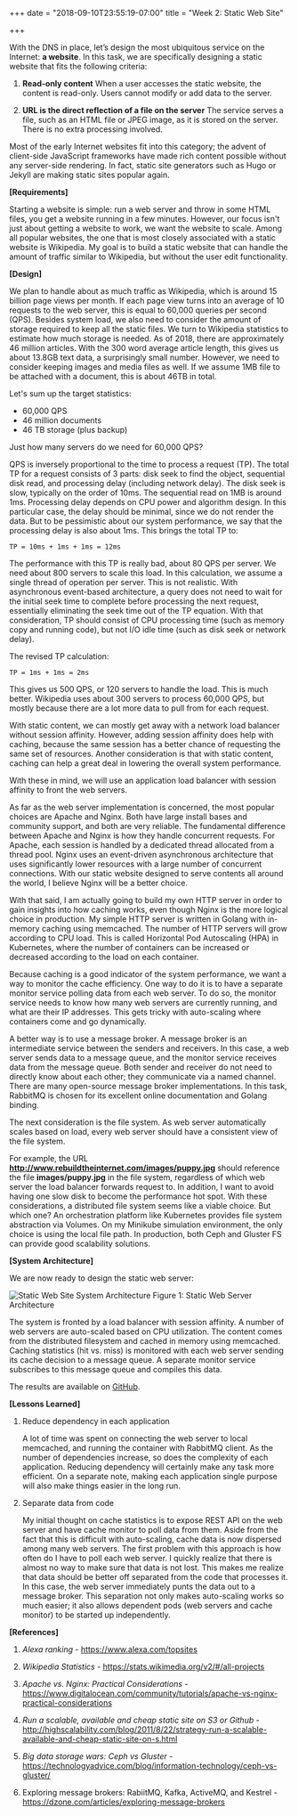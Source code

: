+++
date = "2018-09-10T23:55:19-07:00"
title = "Week 2: Static Web Site"

+++

With the DNS in place, let’s design the most ubiquitous service on the Internet: **a website**. In this task, we are specifically designing a static website that fits the following criteria:

1. **Read-only content**
When a user accesses the static website, the content is read-only. Users cannot modify or add data to the server.

2. **URL is the direct reflection of a file on the server**
The service serves a file, such as an HTML file or JPEG image, as it is stored on the server. There is no extra processing involved.

Most of the early Internet websites fit into this category; the advent of client-side JavaScript frameworks have made rich content possible without any server-side rendering. In fact, static site generators such as Hugo or Jekyll are making static sites popular again.

**[Requirements]**

Starting a website is simple: run a web server and throw in some HTML files, you get a website running in a few minutes. However, our focus isn't just about getting a website to work, we want the website to scale. Among all popular websites, the one that is most closely associated with a static website is Wikipedia. My goal is to build a static website that can handle the amount of traffic similar to Wikipedia, but without the user edit functionality.

**[Design]**

We plan to handle about as much traffic as Wikipedia, which is around 15 billion page views per month. If each page view turns into an average of 10 requests to the web server, this is equal to 60,000 queries per second (QPS). Besides system load, we also need to consider the amount of storage required to keep all the static files. We turn to Wikipedia statistics to estimate how much storage is needed. As of 2018, there are approximately 46 million articles. With the 300 word average article length, this gives us about 13.8GB text data, a surprisingly small number. However, we need to consider keeping images and media files as well. If we assume 1MB file to be attached with a document, this is about 46TB in total.

Let's sum up the target statistics:

* 60,000 QPS
* 46 million documents
* 46 TB storage (plus backup)

Just how many servers do we need for 60,000 QPS?

QPS is inversely proportional to the time to process a request (TP). The total TP for a request consists of 3 parts: disk seek to find the object, sequential disk read, and processing delay (including network delay). The disk seek is slow, typically on the order of 10ms. The sequential read on 1MB is around 1ms. Processing delay depends on CPU power and algorithm design. In this particular case, the delay should be minimal, since we do not render the data. But to be pessimistic about our system performance, we say that the processing delay is also about 1ms. This brings the total TP to:

    TP = 10ms + 1ms + 1ms = 12ms

The performance with this TP is really bad, about 80 QPS per server. We need about 800 servers to scale this load. In this calculation, we assume a single thread of operation per server. This is not realistic. With asynchronous event-based architecture, a query does not need to wait for the initial seek time to complete before processing the next request, essentially eliminating the seek time out of the TP equation. With that consideration, TP should consist of CPU processing time (such as memory copy and running code), but not I/O idle time (such as disk seek or network delay).

The revised TP calculation:

    TP = 1ms + 1ms = 2ms

This gives us 500 QPS, or 120 servers to handle the load. This is much better. Wikipedia uses about 300 servers to process 60,000 QPS, but mostly because there are a lot more data to pull from for each request.

With static content, we can mostly get away with a network load balancer without session affinity. However, adding session affinity does help with caching, because the same session has a better chance of requesting the same set of resources. Another consideration is that with static content, caching can help a great deal in lowering the overall system performance. 

With these in mind, we will use an application load balancer with session affinity to front the web servers.

As far as the web server implementation is concerned, the most popular choices are Apache and Nginx. Both have large install bases and community support, and both are very reliable. The fundamental difference between Apache and Nginx is how they handle concurrent requests. For Apache, each session is handled by a dedicated thread allocated from a thread pool. Nginx uses an event-driven asynchronous architecture that uses significantly lower resources with a large number of concurrent connections. With our static website designed to serve contents all around the world, I believe Nginx will be a better choice.

With that said, I am actually going to build my own HTTP server in order to gain insights into how caching works, even though Nginx is the more logical choice in production. My simple HTTP server is written in Golang with in-memory caching using memcached. The number of HTTP servers will grow according to CPU load. This is called Horizontal Pod Autoscaling (HPA) in Kubernetes, where the number of containers can be increased or decreased according to the load on each container.

Because caching is a good indicator of the system performance, we want a way to monitor the cache efficiency. One way to do it is to have a separate monitor service polling data from each web server. To do so, the monitor service needs to know how many web servers are currently running, and what are their IP addresses. This gets tricky with auto-scaling where containers come and go dynamically.

A better way is to use a message broker. A message broker is an intermediate service between the senders and receivers. In this case, a web server sends data to a message queue, and the monitor service receives data from the message queue. Both sender and receiver do not need to directly know about each other; they communicate via a named channel. There are many open-source message broker implementations. In this task, RabbitMQ is chosen for its excellent online documentation and Golang binding.

The next consideration is the file system. As web server automatically scales based on load, every web server should have a consistent view of the file system.

For example, the URL **http://www.rebuildtheinternet.com/images/puppy.jpg** should reference the file **images/puppy.jpg** in the file system, regardless of which web server the load balancer forwards request to. In addition, I want to avoid having one slow disk to become the performance hot spot. With these considerations, a distributed file system seems like a viable choice. But which one? An orchestration platform like Kubernetes provides file system abstraction via Volumes. On my Minikube simulation environment, the only choice is using the local file path. In production, both Ceph and Gluster FS can provide good scalability solutions.

**[System Architecture]**

We are now ready to design the static web server:

![Static Web Site System Architecture](/images/task2_webserver.png)
Figure 1: Static Web Server Architecture

The system is fronted by a load balancer with session affinity. A number of web servers are auto-scaled based on CPU utilization. The content comes from the distributed filesystem and cached in memory using memcached. Caching statistics (hit vs. miss) is monitored with each web server sending its cache decision to a message queue. A separate monitor service subscribes to this message queue and compiles this data.

The results are available on [GitHub](https://github.com/hc6internet/rebuildtheinternet/tree/master/task2).

**[Lessons Learned]**

1. Reduce dependency in each application

    A lot of time was spent on connecting the web server to local memcached, and running the container with RabbitMQ client. As the number of dependencies increase, so does the complexity of each application. Reducing dependency will certainly make any task more efficient. On a separate note, making each application single purpose will also make things easier in the long run. 

2. Separate data from code

    My initial thought on cache statistics is to expose REST API on the web server and have cache monitor to poll data from them. Aside from the fact that this is difficult with auto-scaling, cache data is now dispersed among many web servers. The first problem with this approach is how often do I have to poll each web server. I quickly realize that there is almost no way to make sure that data is not lost. This makes me realize that data should be better off separated from the code that processes it. In this case, the web server immediately punts the data out to a message broker. This separation not only makes auto-scaling works so much easier; it also allows dependent pods (web servers and cache monitor) to be started up independently.

**[References]**

1. *Alexa ranking* - <https://www.alexa.com/topsites>

2. *Wikipedia Statistics* - <https://stats.wikimedia.org/v2/#/all-projects>

3. *Apache vs. Nginx: Practical Considerations* - <https://www.digitalocean.com/community/tutorials/apache-vs-nginx-practical-considerations>

4. *Run a scalable, available and cheap static site on S3 or Github* - <http://highscalability.com/blog/2011/8/22/strategy-run-a-scalable-available-and-cheap-static-site-on-s.html>

5. *Big data storage wars: Ceph vs Gluster* - <https://technologyadvice.com/blog/information-technology/ceph-vs-gluster/>

6. Exploring message brokers: RabiitMQ, Kafka, ActiveMQ, and Kestrel - <https://dzone.com/articles/exploring-message-brokers>



